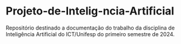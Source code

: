 # Projeto-de-Intelig-ncia-Artificial
Repositório destinado a documentação do trabalho da disciplina de Inteligência Artificial do ICT/Unifesp do primeiro semestre de 2024.
